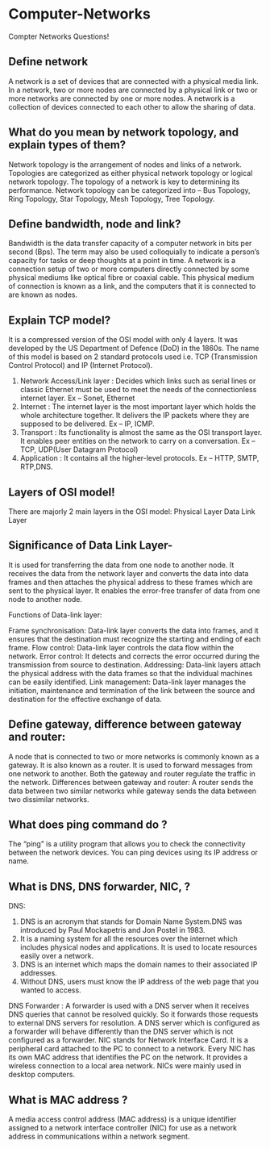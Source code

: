 # Computer-Networks
Compter Networks Questions!

## Define network 
A network is a set of devices that are connected with a physical media link. In a network, two or more nodes are connected by a physical link or two or more networks are connected by one or more nodes. A network is a collection of devices connected to each other to allow the sharing of data. 

## What do you mean by network topology, and explain types of them?
Network topology is the arrangement of nodes and links of a network.
Topologies are categorized as either physical network topology or logical network topology.
The topology of a network is key to determining its performance.
Network topology can be categorized into – Bus Topology, Ring Topology, Star Topology, Mesh Topology, Tree Topology.

## Define bandwidth, node and link?
Bandwidth is the data transfer capacity of a computer network in bits per second (Bps). The term may also be used colloquially to indicate a person’s capacity for tasks or deep thoughts at a point in time. A network is a connection setup of two or more computers directly connected by some physical mediums like optical fibre or coaxial cable. This physical medium of connection is known as a link, and the computers that it is connected to are known as nodes.

## Explain TCP model?
It is a compressed version of the OSI model with only 4 layers. It was developed by the US Department of Defence (DoD) in the 1860s. The name of this model is based on 2 standard protocols used i.e. TCP (Transmission Control Protocol) and IP (Internet Protocol).

1. Network Access/Link layer : Decides which links such as serial lines or classic Ethernet must be used to meet the needs of the connectionless internet layer. Ex – Sonet, Ethernet
2. Internet : The internet layer is the most important layer which holds the whole architecture together. It delivers the IP packets where they are supposed to be delivered. Ex – IP, ICMP.
3. Transport : Its functionality is almost the same as the OSI transport layer. It enables peer entities on the network to carry on a conversation. Ex – TCP, UDP(User Datagram Protocol)
4. Application : It contains all the higher-level protocols. Ex – HTTP, SMTP, RTP,DNS.

## Layers of OSI model!
There are majorly 2 main layers in the OSI model:
Physical Layer
Data Link Layer

## Significance of Data Link Layer-

It is used for transferring the data from one node to another node.
It receives the data from the network layer and converts the data into data frames and then attaches the physical address to these frames which are sent to the physical layer.
It enables the error-free transfer of data from one node to another node.

Functions of Data-link layer:

Frame synchronisation: Data-link layer converts the data into frames, and it ensures that the destination must recognize the starting and ending of each frame.
Flow control: Data-link layer controls the data flow within the network.
Error control: It detects and corrects the error occurred during the transmission from source to destination.
Addressing: Data-link layers attach the physical address with the data frames so that the individual machines can be easily identified.
Link management: Data-link layer manages the initiation, maintenance and termination of the link between the source and destination for the effective exchange of data.

## Define gateway, difference between gateway and router:

A node that is connected to two or more networks is commonly known as a gateway. It is also known as a router. It is used to forward messages from one network to another. Both the gateway and router regulate the traffic in the network. Differences between gateway and router: A router sends the data between two similar networks while gateway sends the data between two dissimilar networks. 

## What does ping command do ?

The “ping” is a utility program that allows you to check the connectivity between the network devices. You can ping devices using its IP address or name. 

## What is DNS, DNS forwarder, NIC, ? 

DNS:
1. DNS is an acronym that stands for Domain Name System.DNS was introduced by Paul Mockapetris and Jon Postel in 1983.
2. It is a naming system for all the resources over the internet which includes physical nodes and applications. It is used to locate resources easily over a network.
3. DNS is an internet which maps the domain names to their associated IP addresses.
4. Without DNS, users must know the IP address of the web page that you wanted to access.

DNS Forwarder : A forwarder is used with a DNS server when it receives DNS queries that cannot be resolved quickly. So it forwards those requests to external DNS servers for resolution. A DNS server which is configured as a forwarder will behave differently than the DNS server which is not configured as a forwarder. NIC stands for Network Interface Card. It is a peripheral card attached to the PC to connect to a network. Every NIC has its own MAC address that identifies the PC on the network. It provides a wireless connection to a local area network. NICs were mainly used in desktop computers. 

## What is MAC address ? 

A media access control address (MAC address) is a unique identifier assigned to a network interface controller (NIC) for use as a network address in communications within a network segment. 
